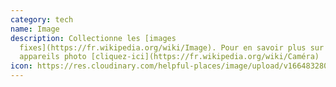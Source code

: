 ```yaml
---
category: tech
name: Image
description: Collectionne les [images
  fixes](https://fr.wikipedia.org/wiki/Image). Pour en savoir plus sur les
  appareils photo [cliquez-ici](https://fr.wikipedia.org/wiki/Caméra)
icon: https://res.cloudinary.com/helpful-places/image/upload/v1664832807/dtpr-icons/tech/image_rihwq2.svg
---
```

